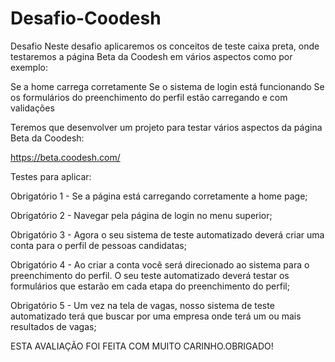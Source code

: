 # Desafio-Coodesh
Desafio
Neste desafio aplicaremos os conceitos de teste caixa preta, onde testaremos a página Beta da Coodesh em vários aspectos como por exemplo:

Se a home carrega corretamente
Se o sistema de login está funcionando
Se os formulários do preenchimento do perfil estão carregando e com validações

Teremos que desenvolver um projeto para testar vários aspectos da página Beta da Coodesh:

https://beta.coodesh.com/

Testes para aplicar:

Obrigatório 1 - Se a página está carregando corretamente a home page;

Obrigatório 2 - Navegar pela página de login no menu superior;

Obrigatório 3 - Agora o seu sistema de teste automatizado deverá criar uma conta para o perfil de pessoas candidatas;

Obrigatório 4 - Ao criar a conta você será direcionado ao sistema para o preenchimento do perfil. O seu teste automatizado deverá testar os formulários que estarão em cada etapa do preenchimento do perfil;

Obrigatório 5 - Um vez na tela de vagas, nosso sistema de teste automatizado terá que buscar por uma empresa onde terá um ou mais resultados de vagas;

ESTA AVALIAÇÃO FOI FEITA COM MUITO CARINHO.OBRIGADO!
